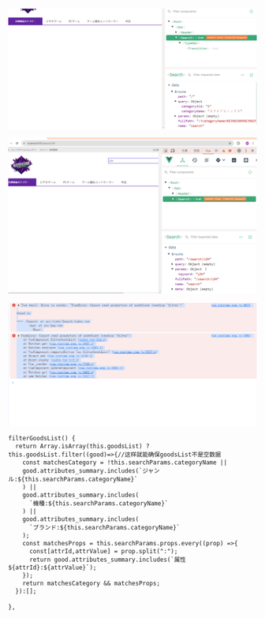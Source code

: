 <!-- ナビゲーションからもらったデータは、queryデータだけ、paramsデータはもらえない -->
![Alt text](image.png)
<!-- 検索からもらったデータは、paramデータだけ、queryデータはもらえない -->
![Alt text](image-1.png)
<!-- その問題を解決するため、もらったデータを合併する必要がある -->

![Alt text](image-3.png)
<!-- search组件的filterGoodList计算属性 goodList 未定义
计算属性在被访问前未加载
 -->
 
    filterGoodsList() {
      return Array.isArray(this.goodsList) ? this.goodsList.filter((good)=>{//这样就能确保goodsList不是空数据
        const matchesCategory = !this.searchParams.categoryName ||
        good.attributes_summary.includes(`ジャンル:${this.searchParams.categoryName}`
        ) ||
        good.attributes_summary.includes(
          `機種:${this.searchParams.categoryName}`
        ) ||
        good.attributes_summary.includes(
          `ブランド:${this.searchParams.categoryName}`
        );
        const matchesProps = this.searchParams.props.every((prop) =>{
          const[attrId,attrValue] = prop.split(":");
          return good.attributes_summary.includes(`属性${attrId}:${attrValue}`);
        });
        return matchesCategory && matchesProps;
      }):[];

    },